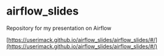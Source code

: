 # airflow_slides

Repository for my presentation on Airflow

[https://userimack.github.io/airflow_slides/airflow_slides/#/](https://userimack.github.io/airflow_slides/airflow_slides/#/)

